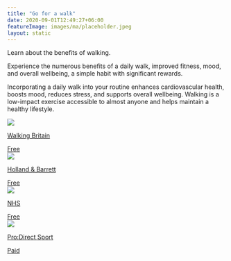 ```yaml
---
title: "Go for a walk"
date: 2020-09-01T12:49:27+06:00
featureImage: images/ma/placeholder.jpeg
layout: static
---
```


Learn about the benefits of walking.

Experience the numerous benefits of a daily walk, improved fitness, mood, and overall wellbeing, a simple habit with significant rewards.

Incorporating a daily walk into your routine enhances cardiovascular health, boosts mood, reduces stress, and supports overall wellbeing. Walking is a low-impact exercise accessible to almost anyone and helps maintain a healthy lifestyle.

<a class="ma-link" href="https://www.walkingbritain.co.uk/find-walks-by-me.php"><div class="ma-card ma-card-Health"><div class="ma-icon"><img src ="/images/Icon-check - health - opacity.svg"/></div><div class="ma-name"><p>Walking Britain</p></div><div class="ma-paid-text"><span>Free </span></div></div></a><a class="ma-link" href="https://www.hollandandbarrett.com/the-health-hub/weight-management/fitness/exercise/your-recommended-daily-steps-by-age/"><div class="ma-card ma-card-Health"><div class="ma-icon"><img src ="/images/Icon-check - health - opacity.svg"/></div><div class="ma-name"><p>Holland & Barrett</p></div><div class="ma-paid-text"><span>Free </span></div></div></a><a class="ma-link" href="https://www.nhs.uk/better-health/get-active/how-to-be-more-active/"><div class="ma-card ma-card-Health"><div class="ma-icon"><img src ="/images/Icon-check - health - opacity.svg"/></div><div class="ma-name"><p>NHS</p></div><div class="ma-paid-text"><span>Free </span></div></div></a><a class="ma-link" href="https://www.awin1.com/cread.php?awinmid=6667&awinaffid=1198638&ued=https%3A%2F%2Fwww.prodirectsport.com%2Frunning%2F"><div class="ma-card ma-card-Health"><div class="ma-icon"><img src ="/images/Icon-pound - health - opacity.svg"/></div><div class="ma-name"><p>Pro:Direct Sport</p></div><div class="ma-paid-text"><span>Paid</span></div></div></a>  

<br/><br/>






